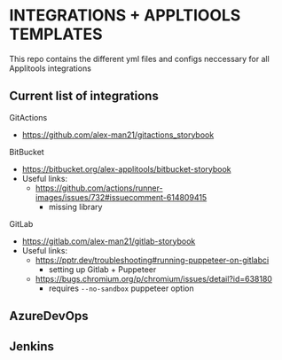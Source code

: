 # INTEGRATIONS + APPLTIOOLS TEMPLATES
This repo contains the different yml files and configs neccessary for all Applitools integrations

## Current list of integrations
GitActions
- https://github.com/alex-man21/gitactions_storybook

BitBucket
- https://bitbucket.org/alex-applitools/bitbucket-storybook 
- Useful links:
    - https://github.com/actions/runner-images/issues/732#issuecomment-614809415
        - missing library

GitLab
- https://gitlab.com/alex-man21/gitlab-storybook
- Useful links:
    - https://pptr.dev/troubleshooting#running-puppeteer-on-gitlabci
        - setting up Gitlab + Puppeteer
    - https://bugs.chromium.org/p/chromium/issues/detail?id=638180
        - requires `--no-sandbox` puppeteer option

AzureDevOps
- 

Jenkins
- 
